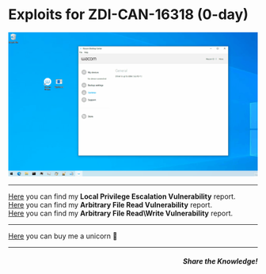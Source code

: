 # Exploits for ZDI-CAN-16318 (0-day)

<p align="center">
  <img src="LPE/POC.gif" title="IGPF loads the barol92 json files locally">
</p>
<hr>
<a href="https://lucabarile.github.io/Blog/cve-2022-0001/lpe/index.html" target="_blank" rel="noopener noreferrer">Here</a> you can find my <b>Local Privilege Escalation Vulnerability</b> report.<br>
<a href="https://lucabarile.github.io/Blog/cve-2022-0001/arb_r/index.html" target="_blank" rel="noopener noreferrer">Here</a> you can find my <b>Arbitrary File Read Vulnerability</b> report.<br>
<a href="https://lucabarile.github.io/Blog/cve-2022-0001/arb_rw/index.html" target="_blank" rel="noopener noreferrer">Here</a> you can find my <b>Arbitrary File Read\Write Vulnerability</b> report.<br>
<hr>
<a href="https://www.buymeacoffee.com/LucaBarile" target="_blank" rel="noopener noreferrer">Here</a> you can buy me a unicorn &#129412;
<hr>
<h5 align="right">Share the Knowledge!</h5>

